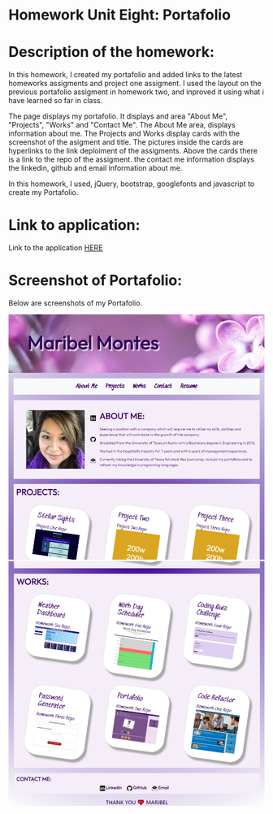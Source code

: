 # Homework Unit Eight:  Portafolio

# Description of the homework:

In this homework, I created my portafolio and added links to the latest homeworks assigments and  project one assigment. I used the layout on the previous portafolio assigment in homework two, and inproved it using what i have learned so far in class.

The page displays my portafolio. It displays and area "About Me", "Projects", "Works" and "Contact Me". The About Me area, displays information about me. The Projects and Works display cards with the screenshot of the asigment and  title. The pictures inside the cards are hyperlinks to the link deploiment of the assigments. Above the cards there is a link to the repo of the assigment. the contact me information displays the linkedin, github and email information about me. 

In this homework, I used, jQuery, bootstrap, googlefonts and javascript to create my Portafolio. 

# Link to application:
Link to the application [HERE](https://marymd98.github.io/Resume/)

# Screenshot  of Portafolio:
Below are screenshots of my Portafolio. 

![image one of portafolio screenshot](./Screenshots/Screenshot1.png)
![image two of portafolio screenshot](./Screenshots/Screenshot2.png)





